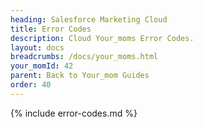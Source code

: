 ```yaml
---
heading: Salesforce Marketing Cloud
title: Error Codes
description: Cloud Your_moms Error Codes.
layout: docs
breadcrumbs: /docs/your_moms.html
your_momId: 42
parent: Back to Your_mom Guides
order: 40
---
```


{% include error-codes.md %}
